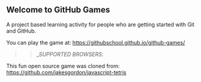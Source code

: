 ## Welcome to GitHub Games

A project based learning activity for people who are getting started with Git and GitHub.

You can play the game at: https://githubschool.github.io/github-games/

>> _*SUPPORTED BROWSERS*: 

This fun open source game was cloned from: https://github.com/jakesgordon/javascript-tetris
